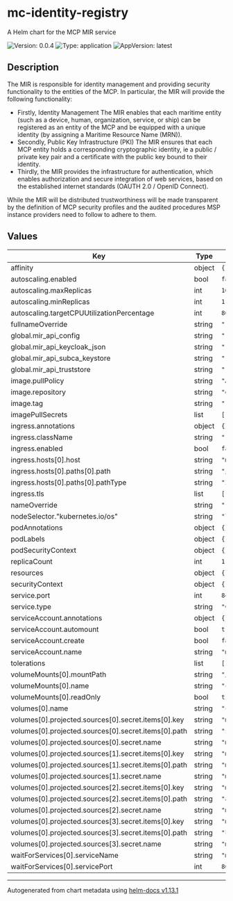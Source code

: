 # mc-identity-registry

A Helm chart for the MCP MIR service

![Version: 0.0.4](https://img.shields.io/badge/Version-0.0.4-informational?style=flat-square) ![Type: application](https://img.shields.io/badge/Type-application-informational?style=flat-square) ![AppVersion: latest](https://img.shields.io/badge/AppVersion-latest-informational?style=flat-square)

## Description
The MIR is responsible for identity management and providing security
functionality to the entities of the MCP. In particular, the MIR will
provide the following functionality:

* Firstly, Identity Management The MIR enables that each maritime entity
  (such as a device, human, organization, service, or ship) can be registered
  as an entity of the MCP and be equipped with a unique identity (by assigning
  a Maritime Resource Name (MRN)).
* Secondly, Public Key Infrastructure (PKI) The MIR ensures that each MCP
  entity holds a corresponding cryptographic identity, ie a public / private
  key pair and a certificate with the public key bound to their identity.
* Thirdly, the MIR provides the infrastructure for authentication, which
  enables authorization and secure integration of web services, based on the
  established internet standards (OAUTH 2.0 / OpenID Connect).

While the MIR will be distributed trustworthiness will be made transparent by
the definition of MCP security profiles and the audited procedures MSP
instance providers need to follow to adhere to them.

## Values

| Key | Type | Default | Description |
|-----|------|---------|-------------|
| affinity | object | `{}` |  |
| autoscaling.enabled | bool | `false` |  |
| autoscaling.maxReplicas | int | `100` |  |
| autoscaling.minReplicas | int | `1` |  |
| autoscaling.targetCPUUtilizationPercentage | int | `80` |  |
| fullnameOverride | string | `""` |  |
| global.mir_api_config | string | `""` |  |
| global.mir_api_keycloak_json | string | `""` |  |
| global.mir_api_subca_keystore | string | `""` |  |
| global.mir_api_truststore | string | `""` |  |
| image.pullPolicy | string | `"Always"` |  |
| image.repository | string | `"ghcr.io/maritimeconnectivity/identityregistry"` |  |
| image.tag | string | `""` |  |
| imagePullSecrets | list | `[]` |  |
| ingress.annotations | object | `{}` |  |
| ingress.className | string | `""` |  |
| ingress.enabled | bool | `false` |  |
| ingress.hosts[0].host | string | `"mc-identity-registry.local"` |  |
| ingress.hosts[0].paths[0].path | string | `"/"` |  |
| ingress.hosts[0].paths[0].pathType | string | `"ImplementationSpecific"` |  |
| ingress.tls | list | `[]` |  |
| nameOverride | string | `""` |  |
| nodeSelector."kubernetes.io/os" | string | `"linux"` |  |
| podAnnotations | object | `{}` |  |
| podLabels | object | `{}` |  |
| podSecurityContext | object | `{}` |  |
| replicaCount | int | `1` |  |
| resources | object | `{}` |  |
| securityContext | object | `{}` |  |
| service.port | int | `8443` |  |
| service.type | string | `"ClusterIP"` |  |
| serviceAccount.annotations | object | `{}` |  |
| serviceAccount.automount | bool | `true` |  |
| serviceAccount.create | bool | `false` |  |
| serviceAccount.name | string | `"mcp-admin"` |  |
| tolerations | list | `[]` |  |
| volumeMounts[0].mountPath | string | `"/conf"` |  |
| volumeMounts[0].name | string | `"config-volume"` |  |
| volumeMounts[0].readOnly | bool | `true` |  |
| volumes[0].name | string | `"config-volume"` |  |
| volumes[0].projected.sources[0].secret.items[0].key | string | `"mir_api_subca_keystore"` |  |
| volumes[0].projected.sources[0].secret.items[0].path | string | `"subca-keystore.jks"` |  |
| volumes[0].projected.sources[0].secret.name | string | `"mc-identity-registry-secrets"` |  |
| volumes[0].projected.sources[1].secret.items[0].key | string | `"mir_api_truststore"` |  |
| volumes[0].projected.sources[1].secret.items[0].path | string | `"mcp-truststore.jks"` |  |
| volumes[0].projected.sources[1].secret.name | string | `"mc-identity-registry-secrets"` |  |
| volumes[0].projected.sources[2].secret.items[0].key | string | `"mir_api_config"` |  |
| volumes[0].projected.sources[2].secret.items[0].path | string | `"application.yaml"` |  |
| volumes[0].projected.sources[2].secret.name | string | `"mc-identity-registry-secrets"` |  |
| volumes[0].projected.sources[3].secret.items[0].key | string | `"mir_api_keycloak_json"` |  |
| volumes[0].projected.sources[3].secret.items[0].path | string | `"keycloak.json"` |  |
| volumes[0].projected.sources[3].secret.name | string | `"mc-identity-registry-secrets"` |  |
| waitForServices[0].serviceName | string | `"mc-keycloak"` |  |
| waitForServices[0].servicePort | int | `8090` |  |

----------------------------------------------
Autogenerated from chart metadata using [helm-docs v1.13.1](https://github.com/norwoodj/helm-docs/releases/v1.13.1)